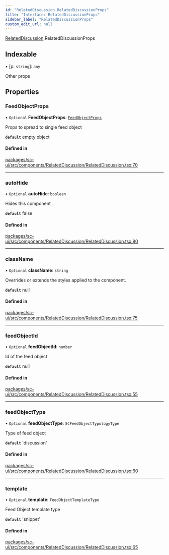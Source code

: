 ```yaml
---
id: "RelatedDiscussion.RelatedDiscussionProps"
title: "Interface: RelatedDiscussionProps"
sidebar_label: "RelatedDiscussionProps"
custom_edit_url: null
---
```


[RelatedDiscussion](../modules/RelatedDiscussion.md).RelatedDiscussionProps

## Indexable

▪ [p: `string`]: `any`

Other props

## Properties

### FeedObjectProps

• `Optional` **FeedObjectProps**: [`FeedObjectProps`](FeedObject.FeedObjectProps.md)

Props to spread to single feed object

**`default`** empty object

#### Defined in

[packages/sc-ui/src/components/RelatedDiscussion/RelatedDiscussion.tsx:70](https://github.com/selfcommunity/community-ui/blob/1eb776a/packages/sc-ui/src/components/RelatedDiscussion/RelatedDiscussion.tsx#L70)

___

### autoHide

• `Optional` **autoHide**: `boolean`

Hides this component

**`default`** false

#### Defined in

[packages/sc-ui/src/components/RelatedDiscussion/RelatedDiscussion.tsx:80](https://github.com/selfcommunity/community-ui/blob/1eb776a/packages/sc-ui/src/components/RelatedDiscussion/RelatedDiscussion.tsx#L80)

___

### className

• `Optional` **className**: `string`

Overrides or extends the styles applied to the component.

**`default`** null

#### Defined in

[packages/sc-ui/src/components/RelatedDiscussion/RelatedDiscussion.tsx:75](https://github.com/selfcommunity/community-ui/blob/1eb776a/packages/sc-ui/src/components/RelatedDiscussion/RelatedDiscussion.tsx#L75)

___

### feedObjectId

• `Optional` **feedObjectId**: `number`

Id of the feed object

**`default`** null

#### Defined in

[packages/sc-ui/src/components/RelatedDiscussion/RelatedDiscussion.tsx:55](https://github.com/selfcommunity/community-ui/blob/1eb776a/packages/sc-ui/src/components/RelatedDiscussion/RelatedDiscussion.tsx#L55)

___

### feedObjectType

• `Optional` **feedObjectType**: `SCFeedObjectTypologyType`

Type of  feed object

**`default`** 'discussion'

#### Defined in

[packages/sc-ui/src/components/RelatedDiscussion/RelatedDiscussion.tsx:60](https://github.com/selfcommunity/community-ui/blob/1eb776a/packages/sc-ui/src/components/RelatedDiscussion/RelatedDiscussion.tsx#L60)

___

### template

• `Optional` **template**: `FeedObjectTemplateType`

Feed Object template type

**`default`** 'snippet'

#### Defined in

[packages/sc-ui/src/components/RelatedDiscussion/RelatedDiscussion.tsx:65](https://github.com/selfcommunity/community-ui/blob/1eb776a/packages/sc-ui/src/components/RelatedDiscussion/RelatedDiscussion.tsx#L65)
